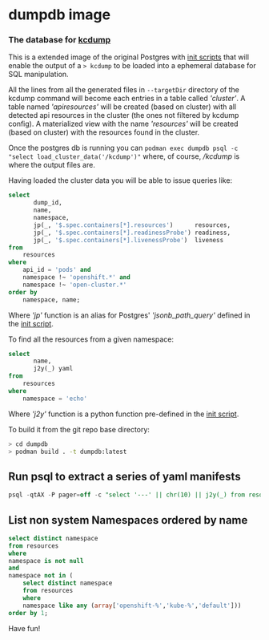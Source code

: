 # dumpdb image
### The database for [kcdump](https://github.com/mauricioscastro/kcdump)
This is a extended image of the original Postgres with [init scripts](dumpdb-init.sql) that will enable the output of a `> kcdump` to be  loaded into a ephemeral database for SQL manipulation.

All the lines from all the generated files in `--targetDir` directory of the kcdump command will become each entries in a table called *'cluster'*.
A table named *'apiresources'* will be created (based on cluster) with all detected api resources in the cluster (the ones not filtered by kcdump config).
A materialized view with the name *'resources'* will be created (based on cluster) with the resources found in the cluster.

Once the postgres db is running you can `podman exec dumpdb psql -c "select load_cluster_data('/kcdump')"` where, of course, */kcdump* is where the output files are.

Having loaded the cluster data you will be able to issue queries like:

```sql
select 
       dump_id,
       name,
       namespace,
       jp(_, '$.spec.containers[*].resources')      resources,
       jp(_, '$.spec.containers[*].readinessProbe') readiness,
       jp(_, '$.spec.containers[*].livenessProbe')  liveness
from
    resources
where
    api_id = 'pods' and
    namespace !~ 'openshift.*' and
    namespace !~ 'open-cluster.*'
order by
    namespace, name;
```
Where *'jp'* function is an alias for Postgres' *'jsonb_path_query'* defined in the [init script](dumpdb-init.sql).

To find all the resources from a given namespace:

```sql
select 
       name,
       j2y(_) yaml
from
    resources
where
    namespace = 'echo'
```
Where *'j2y'* function is a python function pre-defined in the [init script](dumpdb-init.sql).

To build it from the git repo base directory:
```bash
> cd dumpdb
> podman build . -t dumpdb:latest
```

## Run psql to extract a series of yaml manifests
```sql
psql -qtAX -P pager=off -c "select '---' || chr(10) || j2y(_) from resources where api_id = 'securitycontextconstraints'"
```
## List non system Namespaces ordered by name
```sql
select distinct namespace 
from resources 
where 
namespace is not null 
and 
namespace not in (
	select distinct namespace 
	from resources 
	where 
	namespace like any (array['openshift-%','kube-%','default'])) 
order by 1;
```

Have fun!